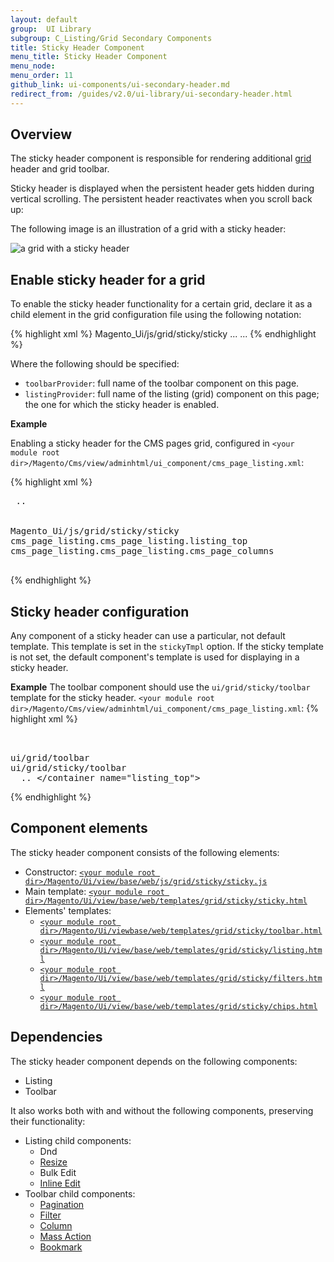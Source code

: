```yaml
---
layout: default
group:  UI Library
subgroup: C_Listing/Grid Secondary Components
title: Sticky Header Component
menu_title: Sticky Header Component
menu_node:
menu_order: 11
github_link: ui-components/ui-secondary-header.md
redirect_from: /guides/v2.0/ui-library/ui-secondary-header.html
---
```


<h2 id="filter">Overview</h2>

The sticky header component is responsible for rendering additional <a href="{{site.gdeurl21}}ui-library/ui-listing-grid.html">grid</a> header and grid toolbar.

Sticky header is displayed when the persistent header gets hidden during vertical scrolling. The persistent header reactivates when you scroll back up:

The following image is an illustration of a grid with a sticky header:

<img src="{{site.gdeurl21}}pattern-library/displaying-data/datatable/img/datatable13.jpg" alt="a grid with a sticky header">

<h2 id="enable_header">Enable sticky header for a grid</h2>

To enable the sticky header functionality for a certain grid, declare it as a child element in the grid configuration file using the following notation:

{% highlight xml %}
    <container name="sticky">
        <argument name="data" xsi:type="array">
            <item name="config" xsi:type="array">
                <item name="component" xsi:type="string">Magento_Ui/js/grid/sticky/sticky</item>
                <item name="toolbarProvider" xsi:type="string">...</item>
                <item name="listingProvider" xsi:type="string">...</item>
            </item>
        </argument>
    </container>
{% endhighlight %}

Where the following should be specified:

- `toolbarProvider`: full name of the toolbar component on this page.
- `listingProvider`: full name of the listing (grid) component on this page; the one for which the sticky header is enabled.

**Example**

Enabling a sticky header for the CMS pages grid, configured in `<your module root dir>/Magento/Cms/view/adminhtml/ui_component/cms_page_listing.xml`:

{% highlight xml %}
<listing xmlns:xsi="http://www.w3.org/2001/XMLSchema-instance" xsi:noNamespaceSchemaLocation="urn:magento:module:Magento_Ui:etc/ui_configuration.xsd">
        <container name="listing_top">
         ..
        </container>
        <container name="sticky">
            <argument name="data" xsi:type="array">
                <item name="config" xsi:type="array">
                    <item name="component" xsi:type="string">Magento_Ui/js/grid/sticky/sticky</item>
                    <item name="toolbarProvider" xsi:type="string">cms_page_listing.cms_page_listing.listing_top</item>
                    <item name="listingProvider" xsi:type="string">cms_page_listing.cms_page_listing.cms_page_columns</item>
                </item>
            </argument>
        </container>
    </listing>
{% endhighlight %}

<h2 id="sticky_config">Sticky header configuration</h2>

Any component of a sticky header can use a particular, not default template. This template is set in the `stickyTmpl` option. If the sticky template is not set, the default component's template is used for displaying in a sticky header.

**Example**
The toolbar component should use the `ui/grid/sticky/toolbar` template for the sticky header.
`<your module root dir>/Magento/Cms/view/adminhtml/ui_component/cms_page_listing.xml`:
{% highlight xml %}
<listing xmlns:xsi="http://www.w3.org/2001/XMLSchema-instance" xsi:noNamespaceSchemaLocation="urn:magento:module:Magento_Ui:etc/ui_configuration.xsd">
        <container name="listing_top">
            <argument name="data" xsi:type="array">
                <item name="config" xsi:type="array">
                    <item name="template" xsi:type="string">ui/grid/toolbar</item>
                    <item name="stickyTmpl" xsi:type="string">ui/grid/sticky/toolbar</item>
                </item>
            </argument>
            ..
        </container name="listing_top">
    </listing>
{% endhighlight %}

<h2 id="sticky_elements">Component elements</h2>
The sticky header component consists of the following elements:

- Constructor: <a href="{{site.mage2100url}}app/code/Magento/Ui/view/base/web/js/grid/sticky/sticky.js">`<your module root dir>/Magento/Ui/view/base/web/js/grid/sticky/sticky.js`</a>
- Main template: <a href="{{site.mage2100url}}app/code/Magento/Ui/view/base/web/templates/grid/sticky/sticky.html">`<your module root dir>/Magento/Ui/view/base/web/templates/grid/sticky/sticky.html`</a>
- Elements' templates:
	- <a href="{{site.mage2100url}}/Magento/Ui/view/base/web/templates/grid/sticky/toolbar.html">`<your module root dir>/Magento/Ui/viewbase/web/templates/grid/sticky/toolbar.html`</a>
	- <a href="{{site.mage2100url}}app/code/Magento/Ui/view/base/web/templates/grid/sticky/listing.html">`<your module root dir>/Magento/Ui/view/base/web/templates/grid/sticky/listing.html`</a>
	- <a href="{{site.mage2100url}}app/code/Magento/Ui/view/base/web/templates/grid/sticky/filters.html">`<your module root dir>/Magento/Ui/view/base/web/templates/grid/sticky/filters.html`</a>
	- <a href="{{site.mage2100url}}/Magento/Ui/view/base/web/templates/grid/sticky/chips.html">`<your module root dir>/Magento/Ui/view/base/web/templates/grid/sticky/chips.html`</a>

<h2 id="sticky_dependencies">Dependencies</h2>
The sticky header component depends on the following components:

 - Listing
 - Toolbar


It also works both with and without the following components, preserving their functionality:

- Listing child components:
	- Dnd
	- <a href="{{site.gdeurl21}}ui-library/ui-secondary-resize.html">Resize</a>
	- Bulk Edit
	- <a href="{{site.gdeurl21}}ui-library/ui-secondary-resize.html">Inline Edit</a>
- Toolbar child components:
	- <a href="{{site.gdeurl21}}ui-library/ui-secondary-pagination.html">Pagination</a>
	- <a href="{{site.gdeurl21}}ui-library/ui-secondary-filter.html">Filter</a>
	- <a href="{{site.gdeurl21}}ui-library/ui-secondary-column.html">Column</a>
	- <a href="{{site.gdeurl21}}ui-library/ui-secondary-massaction.html">Mass Action</a>
	- <a href="{{site.gdeurl21}}ui-library/ui-secondary-bookmark.html">Bookmark</a>
